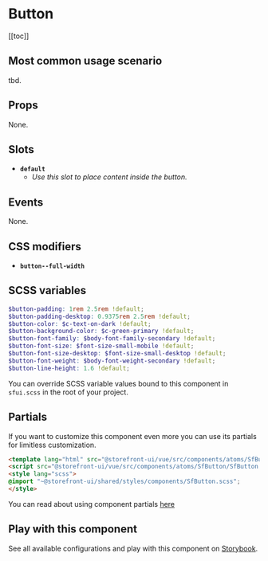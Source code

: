 # Button

<!-- No Component description -->


[[toc]]


## Most common usage scenario

tbd.


## Props

None.


## Slots

- **`default`**
  - _Use this slot to place content inside the button._


## Events

None.


## CSS modifiers

- **`button--full-width`**


## SCSS variables

```scss
$button-padding: 1rem 2.5rem !default;
$button-padding-desktop: 0.9375rem 2.5rem !default;
$button-color: $c-text-on-dark !default;
$button-background-color: $c-green-primary !default;
$button-font-family: $body-font-family-secondary !default;
$button-font-size: $font-size-small-mobile !default;
$button-font-size-desktop: $font-size-small-desktop !default;
$button-font-weight: $body-font-weight-secondary !default;
$button-line-height: 1.6 !default;
```

You can override SCSS variable values bound to this component in `sfui.scss` in the root of your project.


## Partials

If you want to customize this component even more you can use its partials for limitless customization.

```html
<template lang="html" src="@storefront-ui/vue/src/components/atoms/SfButton/SfButton.html"></template>
<script src="@storefront-ui/vue/src/components/atoms/SfButton/SfButton.js"></script>
<style lang="scss">
@import "~@storefront-ui/shared/styles/components/SfButton.scss";
</style>
```

You can read about using component partials [here](docs.storefrontui.io/customization)


## Play with this component

See all available configurations and play with this component on <a href="https://storybook.storefrontui.io/?path=/story/">Storybook</a>.
